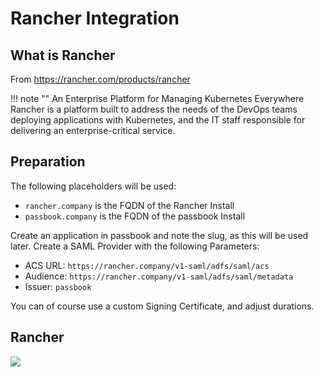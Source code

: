 # Rancher Integration

## What is Rancher

From https://rancher.com/products/rancher

!!! note ""
    An Enterprise Platform for Managing Kubernetes Everywhere
    Rancher is a platform built to address the needs of the DevOps teams deploying applications with Kubernetes, and the IT staff responsible for delivering an enterprise-critical service.

## Preparation

The following placeholders will be used:

-   `rancher.company` is the FQDN of the Rancher Install
-   `passbook.company` is the FQDN of the passbook Install

Create an application in passbook and note the slug, as this will be used later. Create a SAML Provider with the following Parameters:

-   ACS URL: `https://rancher.company/v1-saml/adfs/saml/acs`
-   Audience: `https://rancher.company/v1-saml/adfs/saml/metadata`
-   Issuer: `passbook`

You can of course use a custom Signing Certificate, and adjust durations.

## Rancher

![](./rancher.png)

